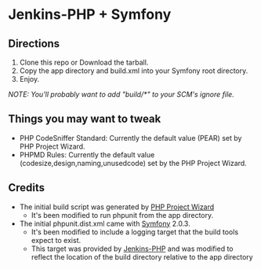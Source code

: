 Jenkins-PHP + Symfony
=====================


Directions
----------
1. Clone this repo or Download the tarball.
2. Copy the app directory and build.xml into your Symfony root directory.
3. Enjoy.

*NOTE: You'll probably want to add "build/\*" to your SCM's ignore file.*

Things you may want to tweak
----------------------------
* PHP CodeSniffer Standard: Currently the default value (PEAR) set by PHP Project Wizard.
* PHPMD Rules: Currently the default value (codesize,design,naming,unusedcode) set by the PHP Project Wizard.

Credits
-------
* The initial build script was generated by [PHP Project Wizard](https://github.com/sebastianbergmann/php-project-wizard "PHP Project Wizard")
    * It's been modified to run phpunit from the app directory.
* The initial phpunit.dist.xml came with [Symfony](http://symfony.com/ "Symfony Framework") 2.0.3.
    * It's been modified to include a logging target that the build tools expect to exist.  
    * This target was provided by [Jenkins-PHP](http://jenkins-php.org/) and was modified to reflect the location of the build directory relative to the app directory